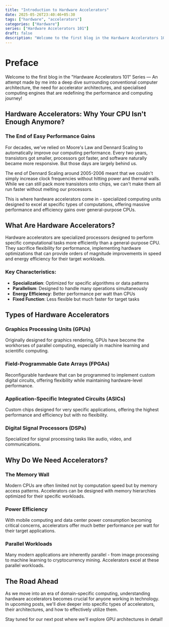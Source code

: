 ```yaml
---
title: "Introduction to Hardware Accelerators"
date: 2025-05-26T23:40:46+05:30
tags: ["hardware", "accelerators"]
categories: ["Hardware"]
series: ["Hardware Accelerators 101"]
draft: false
description: "Welcome to the first blog in the Hardware Accelerators 101 Series"
---
```


# Preface

Welcome to the first blog in the "Hardware Accelerators 101" Series — An attempt made by me into a deep dive surrounding conventional computer architecture, the need for accelerator architectures, and specialised computing engines that are redefining the performance and computing journey!

## Hardware Accelerators: Why Your CPU Isn't Enough Anymore?

### The End of Easy Performance Gains

For decades, we've relied on Moore's Law and Dennard Scaling to automatically improve our computing performance. Every two years, transistors got smaller, processors got faster, and software naturally became more responsive. But those days are largely behind us.

The end of Dennard Scaling around 2005-2006 meant that we couldn't simply increase clock frequencies without hitting power and thermal walls. While we can still pack more transistors onto chips, we can't make them all run faster without melting our processors.

This is where hardware accelerators come in - specialized computing units designed to excel at specific types of computations, offering massive performance and efficiency gains over general-purpose CPUs.

## What Are Hardware Accelerators?

Hardware accelerators are specialized processors designed to perform specific computational tasks more efficiently than a general-purpose CPU. They sacrifice flexibility for performance, implementing hardware optimizations that can provide orders of magnitude improvements in speed and energy efficiency for their target workloads.

### Key Characteristics:
- **Specialization**: Optimized for specific algorithms or data patterns
- **Parallelism**: Designed to handle many operations simultaneously
- **Energy Efficiency**: Better performance per watt than CPUs
- **Fixed Function**: Less flexible but much faster for target tasks

## Types of Hardware Accelerators

### Graphics Processing Units (GPUs)
Originally designed for graphics rendering, GPUs have become the workhorses of parallel computing, especially in machine learning and scientific computing.

### Field-Programmable Gate Arrays (FPGAs)
Reconfigurable hardware that can be programmed to implement custom digital circuits, offering flexibility while maintaining hardware-level performance.

### Application-Specific Integrated Circuits (ASICs)
Custom chips designed for very specific applications, offering the highest performance and efficiency but with no flexibility.

### Digital Signal Processors (DSPs)
Specialized for signal processing tasks like audio, video, and communications.

## Why Do We Need Accelerators?

### The Memory Wall
Modern CPUs are often limited not by computation speed but by memory access patterns. Accelerators can be designed with memory hierarchies optimized for their specific workloads.

### Power Efficiency
With mobile computing and data center power consumption becoming critical concerns, accelerators offer much better performance per watt for their target applications.

### Parallel Workloads
Many modern applications are inherently parallel - from image processing to machine learning to cryptocurrency mining. Accelerators excel at these parallel workloads.

## The Road Ahead

As we move into an era of domain-specific computing, understanding hardware accelerators becomes crucial for anyone working in technology. In upcoming posts, we'll dive deeper into specific types of accelerators, their architectures, and how to effectively utilize them.

Stay tuned for our next post where we'll explore GPU architectures in detail!